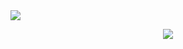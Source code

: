<img src="https://user-images.githubusercontent.com/73097560/115834477-dbab4500-a447-11eb-908a-139a6edaec5c.gif">
<p align="center">
  <a href="https://skillicons.dev">
    <img src="https://skillicons.dev/icons?i=java,flutter,dart,react,laravel,figma" />
  </a>
</p>
